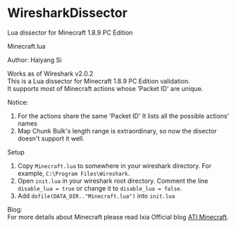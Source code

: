 # WiresharkDissector
Lua dissector for Minecraft 1.8.9 PC Edition

Minecraft.lua

Author: Haiyang Si
 
Works as of Wireshark v2.0.2  
This is a Lua dissector for Minecraft 1.8.9 PC Edition validation.   
It supports most of Minecraft actions whose 'Packet ID' are unique.    
 
Notice:   
1. For the actions share the same 'Packet ID' It lists all the possible actions' names   
2. Map Chunk Bulk's length range is extraordinary, so now the disector doesn't support it well.    

Setup        
1. Copy ```Minecraft.lua``` to somewhere in your wireshark directory. For example, ```C:\Program Files\Wireshark```.      
2. Open ```init.lua``` in your wireshark root directory. Comment the line ```disable_lua = true``` or change it to ```disable_lua = false```.      
3. Add ```dofile(DATA_DIR.."Minecraft.lua")``` into ```init.lua```

Blog:     
For more details about Minecraft please read Ixia Official blog [ATI Minecraft](https://www.ixiacom.com/company/blog/ati-minecraft).
